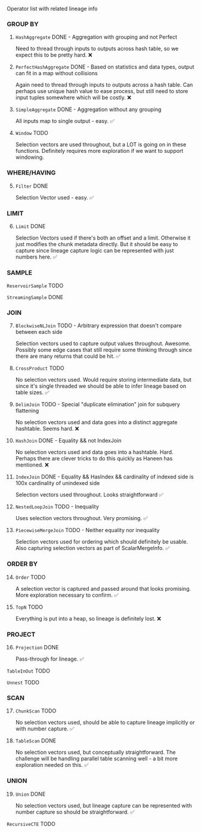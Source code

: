 Operator list with related lineage info

### GROUP BY
1. `HashAggregate` DONE - Aggregation with grouping and not Perfect

    Need to thread through inputs to outputs across hash table, so we expect this to be pretty hard.
    :x:

2. `PerfectHashAggregate` DONE - Based on statistics and data types, output can fit in a map without collisions

    Again need to thread through inputs to outputs across a hash table.
    Can perhaps use unique hash value to ease process, but still need to store input tuples somewhere which will be costly.
    :x:

3. `SimpleAggregate` DONE - Aggregation without any grouping

    All inputs map to single output - easy.
    :white_check_mark:

4. `Window` TODO

    Selection vectors are used throughout, but a LOT is going on in these functions.
    Definitely requires more exploration if we want to support windowing.

### WHERE/HAVING
5. `Filter` DONE

    Selection Vector used - easy.
    :white_check_mark:

### LIMIT
6. `Limit` DONE

    Selection Vectors used if there's both an offset and a limit.
    Otherwise it just modifies the chunk metadata directly.
    But it should be easy to capture since lineage capture logic can be represented with just numbers here.
    :white_check_mark:

### SAMPLE

`ReservoirSample` TODO

`StreamingSample` DONE

### JOIN
7. `BlockwiseNLJoin` TODO - Arbitrary expression that doesn't compare between each side

    Selection vectors used to capture output values throughout. Awesome.
    Possibly some edge cases that still require some thinking through since there are many returns that could be hit.
    :white_check_mark: 

8. `CrossProduct` TODO

    No selection vectors used. Would require storing intermediate data,
    but since it's single threaded we should be able to infer lineage based on table sizes.
    :white_check_mark:

9. `DelimJoin` TODO - Special "duplicate elimination" join for subquery flattening

    No selection vectors used and data goes into a distinct aggregate hashtable. Seems hard.
    :x: 

10. `HashJoin` DONE - Equality && not IndexJoin

    No selection vectors used and data goes into a hashtable. Hard.
    Perhaps there are clever tricks to do this quickly as Haneen has mentioned.
    :x:

11. `IndexJoin` DONE - Equality && HasIndex && cardinality of indexed side is 100x cardinality of unindexed side

    Selection vectors used throughout. Looks straightforward
    :white_check_mark:

12. `NestedLoopJoin` TODO - Inequality

    Uses selection vectors throughout. Very promising.
    :white_check_mark: 

13. `PiecewiseMergeJoin` TODO - Neither equality nor inequality

    Selection vectors used for ordering which should definitely be usable.
    Also capturing selection vectors as part of ScalarMergeInfo.
    :white_check_mark: 

### ORDER BY
14. `Order` TODO

    A selection vector is captured and passed around that looks promising. More exploration necessary to confirm.
    :white_check_mark: 

15. `TopN` TODO

    Everything is put into a heap, so lineage is definitely lost.
    :x: 

### PROJECT
16. `Projection` DONE

    Pass-through for lineage.
    :white_check_mark:
    
`TableInOut` TODO

`Unnest` TODO

### SCAN
17. `ChunkScan` TODO

    No selection vectors used, should be able to capture lineage implicitly or with number capture.
    :white_check_mark: 

18. `TableScan` DONE

    No selection vectors used, but conceptually straightforward.
    The challenge will be handling parallel table scanning well - a bit more exploration needed on this.
    :white_check_mark: 

### UNION
19. `Union` DONE

    No selection vectors used, but lineage capture can be represented with number capture so should be straightforward.
    :white_check_mark:
    
`RecursiveCTE` TODO